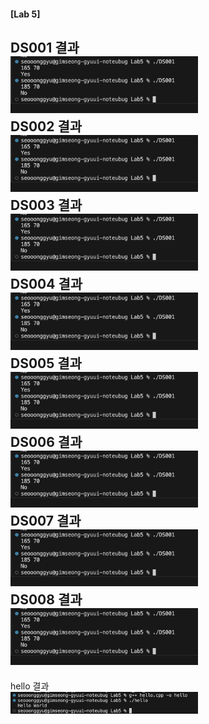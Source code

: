 #### [Lab 5]
DS001 결과<br> <img src='https://github.com/seon8rx/22100110_KSG_DS/blob/main/Lab5/result/DS001.png' width = "300"><br>
DS002 결과<br> <img src='https://github.com/seon8rx/22100110_KSG_DS/blob/main/Lab5/result/DS001.png' width = "300"><br>
DS003 결과<br> <img src='https://github.com/seon8rx/22100110_KSG_DS/blob/main/Lab5/result/DS001.png' width = "300"><br>
DS004 결과<br> <img src='https://github.com/seon8rx/22100110_KSG_DS/blob/main/Lab5/result/DS001.png' width = "300"><br>
DS005 결과<br> <img src='https://github.com/seon8rx/22100110_KSG_DS/blob/main/Lab5/result/DS001.png' width = "300"><br>
DS006 결과<br> <img src='https://github.com/seon8rx/22100110_KSG_DS/blob/main/Lab5/result/DS001.png' width = "300"><br>
DS007 결과<br> <img src='https://github.com/seon8rx/22100110_KSG_DS/blob/main/Lab5/result/DS001.png' width = "300"><br>
DS008 결과<br> <img src='https://github.com/seon8rx/22100110_KSG_DS/blob/main/Lab5/result/DS001.png' width = "300"><br>
-----
hello 결과 <br> <img src='https://github.com/seon8rx/22100110_KSG_DS/blob/main/Lab5/result/hello.png' width = "300" >